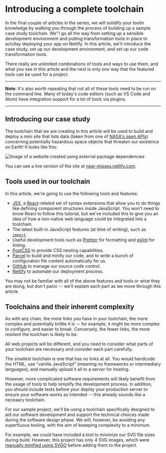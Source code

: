 # Introducing a complete toolchain

In the final couple of articles in the series, we will solidify your toolin knowledge by walking you through the process of building up a sample case study toolchain. We''l go all the way from setting up a sensible development environment and putting transformation tools in place to actullay deploying your app on Netlify. In this article, we'll introduce the case study, set up our development environment, and set up our code transformation tools.

There really are unlimited combinations of tools and ways to use them, and what you see in this article and the next is only *one* way that the featured tools can be used for a project.

<hr>

**Note**: It's also worth repeating that not all of these tools need to be run on the command line. Many of today's code editors (such as VS Code and Atom) have integration support for a *lot* of tools via plugins.

<hr>

## Introducing our case study

The toolchain that we are creating in this article will be used to build and deploy a mini site that lists data (taken from one of [NASA's open APIs](https://api.nasa.gov/)) concerning potentially hazardous space objects that threaten our existence on Earth! It looks like this:

![Image of a website created using external package dependencies](https://developer.mozilla.org/en-US/docs/Learn/Tools_and_testing/Understanding_client-side_tools/Introducing_complete_toolchain/will-it-miss-screenshot.png)

You can see a live version of the site at [near-misses.netlify.com](https://near-misses.netlify.app/).

## Tools used in our toolchain

In this article, we're going to use the following tools and features:

* [JSX](https://reactjs.org/docs/introducing-jsx.html), a [React](https://reactjs.org/)-related set of syntax extensions that allow you to do things like defining component structures inside JavaScript. You won't need to know React to follow this tutorial, but we've included this to give you an idea of how a non-native web language could be integrated into a toolchain.
* The latest built-in JavaScript features (at time of writing), such as [`import`](https://developer.mozilla.org/en-US/docs/Web/JavaScript/Reference/Statements/import).
* Useful development tools such as [Prettier](https://prettier.io/) for formatting and [eslint](https://eslint.org/) for linting.
* [PostCSS](https://postcss.org/) to provide CSS nesting capabilities.
* [Parcel](https://parceljs.org/) to build and minify our code, and to write a bunch of configuration file content automatically for us.
* [GitHub](https://github.com/AndrewSRea/My_Learning_Port/tree/main/JavaScript/Tools_and_Testing/Git_and_GitHub#git-and-github) to manage our source code control.
* [Netlify](https://www.netlify.com/) to automate our deployment process.

You may not be familiar with all of the above features and tools or what they are doing, but don't panic -- we'll explain each part as we move through this article.

## Toolchains and their inherent complexity

As with any chain, the more links you have in your toolchain, the more complex and potentially brittle it is -- for example, it might be more complex to configure, and easier to break. Conversely, the fewer links, the more resilient the toolchain is likely to be.

All web projects will be different, and you need to consider what parts of your toolchain are necessary and consider each part carefully.

The smallest toolchain is one that has no links at all. You would handcode the HTML, use "vanilla JavaScript" (meaning no frameworks or intermediary languages), and manually upload it all to a server for hosting.

However, more complicated software requirements will likely benefit from the usage of tools to help simplify the development process. In addition, you should include tests before your deploy your production server to ensure your software works as intended -- this already sounds like a neceaary toolchain.

For our sample project, we'll be using a toolchain specifically designed to aid our software development and support the technical choices made during the software design phase. We will, however, be avoiding any superfluous tooling, with the aim of keeeping complexity to a minimum.

For example, we *could* have included a tool to minimize our SVG file sizes during build. However, this project has only 4 SVG images, which were [manually minified using SVGO](https://www.npmjs.com/package/svgo) before adding them to the project.